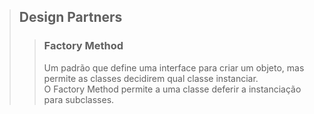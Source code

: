 > ## Design Partners
>> ### Factory Method
>> Um padrão que define uma interface para criar um objeto, mas permite as classes decidirem qual classe instanciar. \
>> O Factory Method permite a uma classe deferir a instanciação para subclasses.